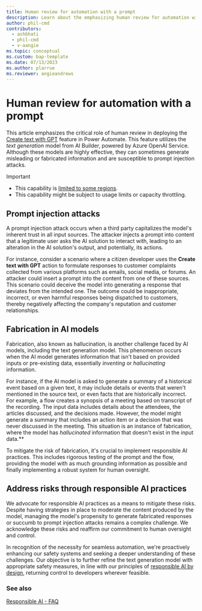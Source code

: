 ```yaml
---
title: Human review for automation with a prompt
description: Learn about the emphasizing human review for automation with the text generation models.
author: phil-cmd
contributors:
  - ashbhati
  - phil-cmd
  - v-aangie
ms.topic: conceptual
ms.custom: bap-template
ms.date: 07/13/2023
ms.author: plarrue
ms.reviewer: angieandrews
---
```


# Human review for automation with a prompt


This article emphasizes the critical role of human review in deploying the [Create text with GPT](azure-openai-textgen.md) feature in Power Automate. This feature utilizes the *text generation* model from AI Builder, powered by Azure OpenAI Service. Although these models are highly effective, they can sometimes generate misleading or fabricated information and are susceptible to prompt injection attacks.

> [!IMPORTANT]
> - This capability is [limited to some regions](availability-region.md#prompts).
> - This capability might be subject to usage limits or capacity throttling.

## Prompt injection attacks

A prompt injection attack occurs when a third party capitalizes the model's inherent trust in all input sources. The attacker injects a prompt into content that a legitimate user asks the AI solution to interact with, leading to an alteration in the AI solution's output, and potentially, its actions.

For instance, consider a scenario where a citizen developer uses the **Create text with GPT** action to formulate responses to customer complaints collected from various platforms such as emails, social media, or forums. An attacker could insert a prompt into the content from one of these sources. This scenario could deceive the model into generating a response that deviates from the intended one. The outcome could be inappropriate, incorrect, or even harmful responses being dispatched to customers, thereby negatively affecting the company's reputation and customer relationships.

## Fabrication in AI models

Fabrication, also known as hallucination, is another challenge faced by AI models, including the text generation model. This phenomenon occurs when the AI model generates information that isn't based on provided inputs or pre-existing data, essentially *inventing* or *hallucinating* information.

For instance, if the AI model is asked to generate a summary of a historical event based on a given text, it may include details or events that weren't mentioned in the source text, or even facts that are historically incorrect. For example, a flow creates a synopsis of a meeting based on transcript of the recording. The input data includes details about the attendees, the articles discussed, and the decisions made. However, the model might generate a summary that includes an action item or a decision that was never discussed in the meeting. This situation is an instance of fabrication, where the model has *hallucinated* information that doesn't exist in the input data.**

To mitigate the risk of fabrication, it's crucial to implement responsible AI practices. This includes rigorous testing of the prompt and the flow, providing the model with as much grounding information as possible and finally implementing a robust system for human oversight.

## Address risks through responsible AI practices

We advocate for responsible AI practices as a means to mitigate these risks. Despite having strategies in place to moderate the content produced by the model, managing the model's propensity to generate fabricated responses or succumb to prompt injection attacks remains a complex challenge. We acknowledge these risks and reaffirm our commitment to human oversight and control.

In recognition of the necessity for seamless automation, we're proactively enhancing our safety systems and seeking a deeper understanding of these challenges.
Our objective is to further refine the text generation model with appropriate safety measures, in line with our principles of [responsible AI by design](https://blogs.microsoft.com/on-the-issues/2023/02/02/responsible-ai-chatgpt-artificial-intelligence/), returning control to developers wherever feasible.

### See also

[Responsible AI - FAQ](faqs-text-generation.md)

